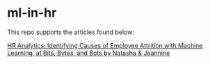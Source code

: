 # ml-in-hr

This repo supports the articles found below:

[HR Analytics: Identifying Causes of Employee Attrition with Machine Learning, at Bits, Bytes, and Bots by Natasha & Jeannine]()

